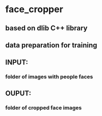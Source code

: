 # face_cropper
## based on dlib C++ library 
## data preparation for training 
###
## INPUT: 
###  folder of images with people faces 
###
## OUPUT:
###  folder of cropped face images 
